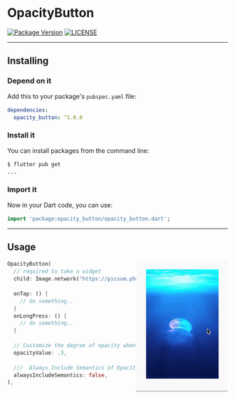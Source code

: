 # OpacityButton 

[![Package Version](https://img.shields.io/pub/v/opacity_button?color=red)](https://github.com/lomsa-dev/http-mock-adapter "Published package version")
[![LICENSE](https://img.shields.io/badge/License-MIT-red.svg)](https://github.com/lomsa-dev/http-mock-adapter#License "Project's LICENSE section")

---
## Installing

### Depend on it

Add this to your package's `pubspec.yaml` file:

```yaml
dependencies:
  opacity_button: ^1.0.0
```

### Install it

You can install packages from the command line:

```sh
$ flutter pub get
...
```
### Import it

Now in your Dart code, you can use:

```dart
import 'package:opacity_button/opacity_button.dart';
```
---
## Usage 
<img src="https://github.com/theiskaa/opacity_button/blob/develop/example/overview/overview.gif?raw=true" align = "right" height = "300px">

```dart
OpacityButton(
  // required to take a widget 
  child: Image.network("https://picsum.photos/200/300"),

  onTap: () {
    // do something..
  }
  onLongPress: () {
    // do something..
  }

  // Customize the degree of opacity when the button is pressed
  opacityValue: .3,

  ///  Always Include Semantics of Opacity.
  alwaysIncludeSemantics: false,
),
```


